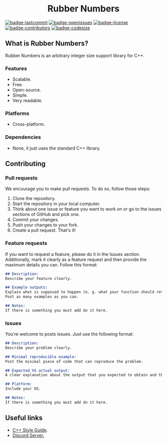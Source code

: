 <h1 align="center">Rubber Numbers</h1>

[![badge-lastcommit](https://img.shields.io/github/last-commit/GaryNLOL/Rubber-Numbers?style=for-the-badge)](https://github.com/GaryNLOL/Rubber-Numbers/commits/main)
[![badge-openissues](https://img.shields.io/github/issues-raw/GaryNLOL/Rubber-Numbers?style=for-the-badge)](https://github.com/GaryNLOL/Rubber-Numbers/issues)
[![badge-license](https://img.shields.io/github/license/GaryNLOL/Rubber-Numbers?style=for-the-badge)](https://github.com/GaryNLOL/Rubber-Numbers/blob/main/LICENSE)
[![badge-contributors](https://img.shields.io/github/contributors/GaryNLOL/Rubber-Numbers?style=for-the-badge)](https://github.com/GaryNLOL/Rubber-Numbers/graphs/contributors)
[![badge-codesize](https://img.shields.io/github/languages/code-size/GaryNLOL/Rubber-Numbers?style=for-the-badge)](https://github.com/GaryNLOL/Rubber-Numbers)

## What is Rubber Numbers?
Rubber Numbers is an arbitrary integer size support library for C++.

### Features
- Scalable.
- Free.
- Open-source.
- Simple.
- Very readable.

### Platforms
- Cross-platform.

### Dependencies
- None, it just uses the standard C++ library.

## Contributing
### Pull requests
We encourage you to make pull requests. To do so, follow those steps:
1. Clone the repository.
2. Start the repository in your local computer.
3. Think about one issue or feature you want to work on or go to the issues sections of GitHub and pick one.
4. Commit your changes.
5. Push your changes to your fork.
6. Create a pull request.
That's it!

### Feature requests
If you want to request a feature, please do it in the Issues section. Additionally, mark it clearly as a feature request and then provide the maximum details you can. Follow this format:
```markdown
## Description:
Describe your feature clearly.

## Example outputs:
Explain what is supposed to happen (e. g. what your function should return when is called).
Post as many examples as you can.

## Notes:
If there is something you must add do it here.
```

### Issues
You're welcome to posts issues. Just use the following format:
```markdown
## Description:
Describe your problem clearly.

## Minimal reproducible example:
Post the minimal piece of code that can reproduce the problem.

## Expected VS actual output:
A clear explanation about the output that you expected to obtain and the output you obtained.

## Platform:
Include your OS.

## Notes:
If there is something you must add do it here.
```

## Useful links
- [C++ Style Guide](https://github.com/GaryNLOL/Style-Guides/blob/main/CPP%20Style%20Guide.md).
- [Discord Server.](https://discord.gg/RQN6gcDQwX)
